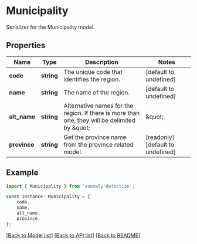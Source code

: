 # Municipality

Serializer for the Municipality model.

## Properties

Name | Type | Description | Notes
------------ | ------------- | ------------- | -------------
**code** | **string** | The unique code that identifies the region. | [default to undefined]
**name** | **string** | The name of the region. | [default to undefined]
**alt_name** | **string** | Alternative names for the region. If there is more than one, they will be delimited by \&quot;|\&quot;. | [optional] [default to undefined]
**province** | **string** | Get the province name from the province related model. | [readonly] [default to undefined]

## Example

```typescript
import { Municipality } from 'anomaly-detection';

const instance: Municipality = {
    code,
    name,
    alt_name,
    province,
};
```

[[Back to Model list]](../README.md#documentation-for-models) [[Back to API list]](../README.md#documentation-for-api-endpoints) [[Back to README]](../README.md)
